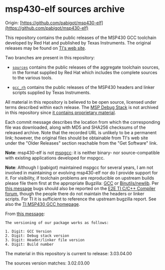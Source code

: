 # msp430-elf sources archive

Origin: [https://github.com/pabigot/msp430-elf](https://github.com/pabigot/msp430-elf)

This repository contains the public releases of the MSP430 GCC toolchain
developed by Red Hat and published by Texas Instruments.  The original
releases may be found on [TI's web site][msp430-elf].

Two branches are present in this repository:

 * [``sources``](https://github.com/pabigot/msp430-elf/tree/sources)
   contains the public releases of the aggregate toolchain sources, in
   the format supplied by Red Hat which includes the complete sources to
   the various tools.

 * [``gcc_rh``](https://github.com/pabigot/msp430-elf/tree/gcc_rh)
   contains the public releases of the MSP430 headers and linker scripts
   supplied by Texas Instruments.

All material in this repository is believed to be open source, licensed
under terms described within each release.  The [MSP Debug
Stack](http://processors.wiki.ti.com/index.php/MSP_Debug_Stack) is not
archived in this repository since [it contains proprietary
material](http://forum.43oh.com/topic/5364-msp-debug-stack-no-longer-open-source/).

Each commit message describes the location from which the corresponding
file was downloaded, along with MD5 and SHA256 checksums of the released
archive.  Note that the recorded URL is unlikely to be a permanent link;
however, the original files should be obtainable from TI's web site
under the "Older Releases" section reachable from the "Get Software"
link.

**Note**: msp430-elf is not [mspgcc]: it is neither binary- nor
source-compatible with existing applications developed for mspgcc.

**Note**: Although I (pabigot) maintained mspgcc for several years, I am
not involved in maintaining or evolving msp430-elf nor do I provide
support for it.  For visibility,
if toolchain problems are reproducible on upstream builds please file
them first at the appropriate Bugzilla:
[GCC](https://gcc.gnu.org/bugzilla) or
[Binutils/newlib](https://sourceware.org/bugzilla/).  Per [this
message](http://e2e.ti.com/support/development_tools/compiler/f/343/t/384148.aspx)
bugs should also be reported on the [E2E TI C/C++ Compiler
forum](http://e2e.ti.com/support/development_tools/compiler/default.aspx),
though the people there do not maintain the headers or linker scripts.
For TI it is sufficient to reference the upstream bugzilla report.  See
also the [TI MSP430 GCC homepage][msp430-elf].  

From [this message](http://www.mail-archive.com/mspgcc-users@lists.sourceforge.net/msg12169.html):

    The versioning of our package works as follows:

    1. Digit: GCC Version
    2. Digit: Debug stack version
    3. Digit: Header/linker file version
    4. Digit: Build number

The material in this repository is current to release: 3.03.04.00

The sources version matches: 3.02.03.00

[msp430-elf]: http://www.ti.com/tool/msp430-gcc-opensource "TI MSP430 GCC"
[mspgcc]: http://sourceforge.net/projects/mspgcc/ "MSPGCC"
